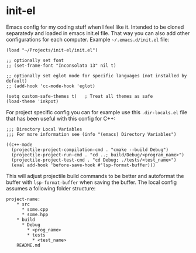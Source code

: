 # init-el

Emacs config for my coding stuff when I feel like it. Intended to be cloned separatedy and loaded in emacs init.el file. That way you can also add other configurations for each computer. Example `~/.emacs.d/init.el` file:
```
(load "~/Projects/init-el/init.el")

;; optionally set font
;; (set-frame-font "Inconsolata 13" nil t)

;; optionally set eglot mode for specific languages (not installed by default)
;; (add-hook 'cc-mode-hook 'eglot)

(setq custom-safe-themes t)   ; Treat all themes as safe
(load-theme 'inkpot)
```

For project specific config you can for example use this `.dir-locals.el` file that has been useful with this config for C++:
```
;;; Directory Local Variables
;;; For more information see (info "(emacs) Directory Variables")

((c++-mode
  (projectile-project-compilation-cmd . "cmake --build Debug")
  (projectile-project-run-cmd . "cd ..; build/Debug/<program_name>")
  (projectile-project-test-cmd . "cd Debug; ./tests/<test_name>")
  (eval add-hook 'before-save-hook #'lsp-format-buffer)))

```
This will adjust projectile build commands to be better and autoformat the buffer with `lsp-format-buffer` when saving the buffer.
The local config assumes a following folder structure:
```
project-name:
    * src
      * some.cpp
      * some.hpp
    * build
      * Debug
        * <prog_name>
        * tests
          * <test_name>
    README.md
```

